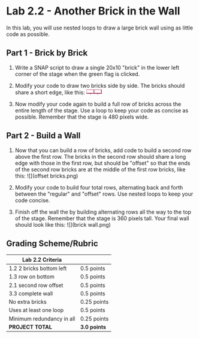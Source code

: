 # Lab 2.2 - Another Brick in the Wall

In this lab, you will use nested loops to draw a large brick wall using as little code as possible.

## Part 1 - Brick by Brick

1.  Write a SNAP script to draw a single 20x10 "brick" in the lower left corner of the stage when the green flag is clicked.

2.  Modify your code to draw two bricks side by side.  The bricks should share a short edge, like this: ![](two%20bricks.png)

3.  Now modify your code again to build a full row of bricks across the entire length of the stage.  Use a loop to keep your code as concise as possible.  Remember that the stage is 480 pixels wide.

## Part 2 - Build a Wall

1.  Now that you can build a row of bricks, add code to build a second row above the first row.  The bricks in the second row should share a long edge with those in the first row, but should be "offset" so that the ends of the second row bricks are at the middle of the first row bricks, like this: ![](offset bricks.png)

2.  Modify your code to build four total rows, alternating back and forth between the "regular" and "offset" rows.  Use nested loops to keep your code concise.

3.  Finish off the wall the by building alternating rows all the way to the top of the stage.  Remember that the stage is 360 pixels tall.  Your final wall should look like this:
    ![](brick wall.png)

## Grading Scheme/Rubric

| **Lab 2.2 Criteria**                |                |
| ----------------------------------- | -------------- |
| 1.2 2 bricks bottom left            | 0.5 points     |
| 1.3 row on bottom                   | 0.5 points     |
| 2.1 second row offset               | 0.5 points     |
| 3.3 complete wall                   | 0.5 points     |
| No extra bricks                     | 0.25 points    |
| Uses at least one loop              | 0.5 points     |
| Minimum redundancy in all           | 0.25 points    |
| **PROJECT TOTAL**                   | **3.0 points** |
